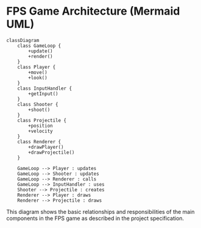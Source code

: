 # FPS Game Architecture (Mermaid UML)

```mermaid
classDiagram
    class GameLoop {
        +update()
        +render()
    }
    class Player {
        +move()
        +look()
    }
    class InputHandler {
        +getInput()
    }
    class Shooter {
        +shoot()
    }
    class Projectile {
        +position
        +velocity
    }
    class Renderer {
        +drawPlayer()
        +drawProjectile()
    }

    GameLoop --> Player : updates
    GameLoop --> Shooter : updates
    GameLoop --> Renderer : calls
    GameLoop --> InputHandler : uses
    Shooter --> Projectile : creates
    Renderer --> Player : draws
    Renderer --> Projectile : draws
```

This diagram shows the basic relationships and responsibilities of the main components in the FPS game as described in the project specification.
